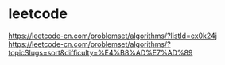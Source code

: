 # leetcode
https://leetcode-cn.com/problemset/algorithms/?listId=ex0k24j
https://leetcode-cn.com/problemset/algorithms/?topicSlugs=sort&difficulty=%E4%B8%AD%E7%AD%89